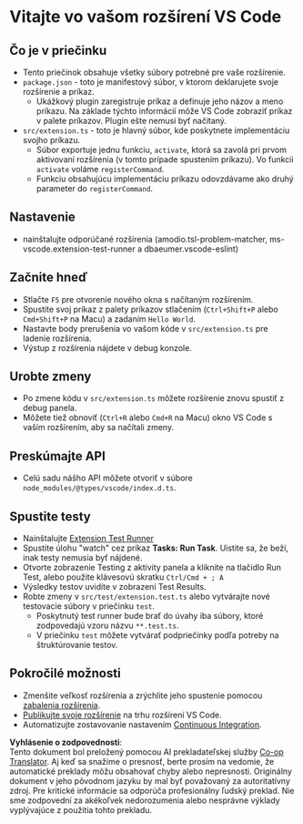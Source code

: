<!--
CO_OP_TRANSLATOR_METADATA:
{
  "original_hash": "eae2c0ea18160a3e7a63ace7b53897d7",
  "translation_date": "2025-05-09T04:58:42+00:00",
  "source_file": "code/07.Lab/01/AIPC/extensions/phi3ext/vsc-extension-quickstart.md",
  "language_code": "sk"
}
-->
# Vitajte vo vašom rozšírení VS Code

## Čo je v priečinku

* Tento priečinok obsahuje všetky súbory potrebné pre vaše rozšírenie.
* `package.json` - toto je manifestový súbor, v ktorom deklarujete svoje rozšírenie a príkaz.
  * Ukážkový plugin zaregistruje príkaz a definuje jeho názov a meno príkazu. Na základe týchto informácií môže VS Code zobraziť príkaz v palete príkazov. Plugin ešte nemusí byť načítaný.
* `src/extension.ts` - toto je hlavný súbor, kde poskytnete implementáciu svojho príkazu.
  * Súbor exportuje jednu funkciu, `activate`, ktorá sa zavolá pri prvom aktivovaní rozšírenia (v tomto prípade spustením príkazu). Vo funkcii `activate` voláme `registerCommand`.
  * Funkciu obsahujúcu implementáciu príkazu odovzdávame ako druhý parameter do `registerCommand`.

## Nastavenie

* nainštalujte odporúčané rozšírenia (amodio.tsl-problem-matcher, ms-vscode.extension-test-runner a dbaeumer.vscode-eslint)

## Začnite hneď

* Stlačte `F5` pre otvorenie nového okna s načítaným rozšírením.
* Spustite svoj príkaz z palety príkazov stlačením (`Ctrl+Shift+P` alebo `Cmd+Shift+P` na Macu) a zadaním `Hello World`.
* Nastavte body prerušenia vo vašom kóde v `src/extension.ts` pre ladenie rozšírenia.
* Výstup z rozšírenia nájdete v debug konzole.

## Urobte zmeny

* Po zmene kódu v `src/extension.ts` môžete rozšírenie znovu spustiť z debug panela.
* Môžete tiež obnoviť (`Ctrl+R` alebo `Cmd+R` na Macu) okno VS Code s vaším rozšírením, aby sa načítali zmeny.

## Preskúmajte API

* Celú sadu nášho API môžete otvoriť v súbore `node_modules/@types/vscode/index.d.ts`.

## Spustite testy

* Nainštalujte [Extension Test Runner](https://marketplace.visualstudio.com/items?itemName=ms-vscode.extension-test-runner)
* Spustite úlohu "watch" cez príkaz **Tasks: Run Task**. Uistite sa, že beží, inak testy nemusia byť nájdené.
* Otvorte zobrazenie Testing z aktivity panela a kliknite na tlačidlo Run Test, alebo použite klávesovú skratku `Ctrl/Cmd + ; A`
* Výsledky testov uvidíte v zobrazení Test Results.
* Robte zmeny v `src/test/extension.test.ts` alebo vytvárajte nové testovacie súbory v priečinku `test`.
  * Poskytnutý test runner bude brať do úvahy iba súbory, ktoré zodpovedajú vzoru názvu `**.test.ts`.
  * V priečinku `test` môžete vytvárať podpriečinky podľa potreby na štruktúrovanie testov.

## Pokročilé možnosti

* Zmenšite veľkosť rozšírenia a zrýchlite jeho spustenie pomocou [zabalenia rozšírenia](https://code.visualstudio.com/api/working-with-extensions/bundling-extension?WT.mc_id=aiml-137032-kinfeylo).
* [Publikujte svoje rozšírenie](https://code.visualstudio.com/api/working-with-extensions/publishing-extension?WT.mc_id=aiml-137032-kinfeylo) na trhu rozšírení VS Code.
* Automatizujte zostavovanie nastavením [Continuous Integration](https://code.visualstudio.com/api/working-with-extensions/continuous-integration?WT.mc_id=aiml-137032-kinfeylo).

**Vyhlásenie o zodpovednosti**:  
Tento dokument bol preložený pomocou AI prekladateľskej služby [Co-op Translator](https://github.com/Azure/co-op-translator). Aj keď sa snažíme o presnosť, berte prosím na vedomie, že automatické preklady môžu obsahovať chyby alebo nepresnosti. Originálny dokument v jeho pôvodnom jazyku by mal byť považovaný za autoritatívny zdroj. Pre kritické informácie sa odporúča profesionálny ľudský preklad. Nie sme zodpovední za akékoľvek nedorozumenia alebo nesprávne výklady vyplývajúce z použitia tohto prekladu.